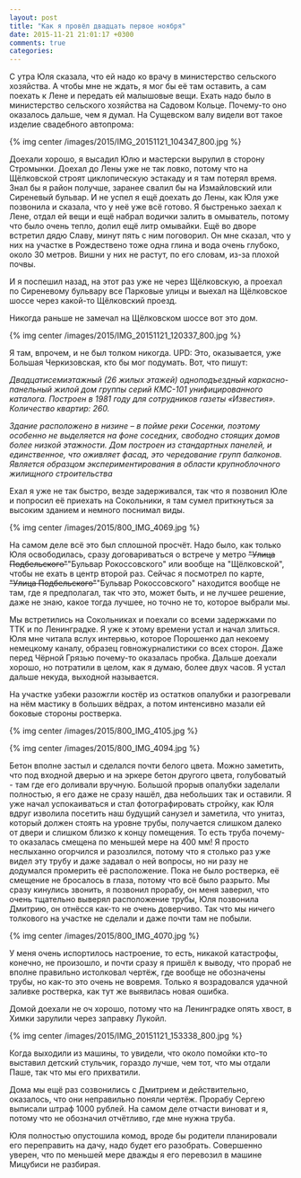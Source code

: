 ```yaml
---
layout: post
title: "Как я провёл двадцать первое ноября"
date: 2015-11-21 21:01:17 +0300
comments: true
categories: 
---
```

С утра Юля сказала, что ей надо ко врачу в министерство сельского хозяйства. А чтобы мне не ждать, я мог бы её там оставить, а сам поехать к Лене и передать ей малышовые вещи. Ехать надо было в министерство сельского хозяйства на Садовом Кольце. Почему-то оно оказалось дальше, чем я думал. На Сущевском валу видели вот такое изделие свадебного автопрома:

{% img center /images/2015/IMG_20151121_104347_800.jpg %}

Доехали хорошо, я высадил Юлю и мастерски вырулил в сторону Стромынки. Доехал до Лены уже не так ловко, потому что на Щёлковской строят циклопическую эстакаду и я там потерял время. Знал бы я район получше, заранее свалил бы на Измайловский или Сиреневый бульвар. И не успел я ещё доехать до Лены, как Юля уже позвонила и сказала, что у неё уже всё готово. Я быстренько заехал к Лене, отдал ей вещи и ещё набрал водички залить в омыватель, потому что было очень тепло, долил ещё литр омывайки. Ещё во дворе встретил дядю Славу, минут пять с ним поговорил. Он мне сказал, что у них на участке в Рождествено тоже одна глина и вода очень глубоко, около 30 метров. Вишни у них не растут, по его словам, из-за плохой почвы.

И я поспешил назад, на этот раз уже не через Щёлковскую, а проехал по Сиреневому бульвару все Парковые улицы и выехал на Щёлковское шоссе через какой-то Щёлковский проезд. 

Никогда раньше не замечал на Щёлковском шоссе вот это дом.

{% img center /images/2015/IMG_20151121_120337_800.jpg %}

Я там, впрочем, и не был толком никогда. UPD: Это, оказывается, уже Большая Черкизовская, кто бы мог подумать. Вот, что пишут:

*Двадцатисемиэтажный (26 жилых этажей) одноподъездный каркасно-панельный жилой дом группы серий КМС-101 унифицированного каталога. Построен в 1981 году для сотрудников газеты «Известия».
Количество квартир: 260.*

*Здание расположено в низине – в пойме реки Сосенки, поэтому особенно не выделяется на фоне соседних, свободно стоящих домов более низкой этажности. Дом построен из стандартных панелей, и единственное, что оживляет фасад, это чередование групп балконов.
Является образцом экспериментирования в области крупноблочного жилищного строительства*

Ехал я уже не так быстро, везде задерживался, так что я позвонил Юле и попросил её приехать на Сокольники, я там сумел приткнуться за высоким зданием и немного поснимал виды.

{% img center /images/2015/800_IMG_4069.jpg %}

На самом деле всё это был сплошной просчёт. Надо было, как только Юля освободилась, сразу договариваться о встрече у метро ~~"Улица Подбельского"~~"Бульвар Рокоссовского" или вообще на "Щёлковской", чтобы не ехать в центр второй раз. Сейчас я посмотрел по карте, ~~"Улица Подбельского"~~"Бульвар Рокоссовского" находится вообще не там, где я предполагал, так что это, может быть, и не лучшее решение, даже не знаю, какое тогда лучшее, но точно не то, которое выбрали мы.

Мы встретились на Сокольниках и поехали со всеми задержками по ТТК и по Ленинградке. Я уже к этому времени устал и начал злиться. Юля мне читала вслух интервью, которое Порошенко дал некоему немецкому каналу, образец говножурналистики со всех сторон. Даже перед Чёрной Грязью почему-то оказалась пробка. Дальше доехали хорошо, но потратили в целом, как я думаю, более двух часов. Я устал дальше некуда, выходной называется.

На участке узбеки разожгли костёр из остатков опалубки и разогревали на нём мастику в больших вёдрах, а потом интенсивно мазали ей боковые стороны ростверка. 

{% img center /images/2015/800_IMG_4105.jpg %}

{% img center /images/2015/800_IMG_4094.jpg %}

Бетон вполне застыл и сделался почти белого цвета. Можно заметить, что под входной дверью и на эркере бетон другого цвета, голубоватый - там где его доливали вручную. Большой прорыв опалубки заделали полностью, я его даже не сразу нашёл, два небольших так и оставили. Я уже начал успокаиваться и стал фотографировать стройку, как Юля вдруг изволила посетить наш будущий санузел и заметила, что унитаз, который должен стоять на уровне трубы, получается слишком далеко от двери и слишком близко к концу помещения. То есть труба почему-то оказалась смещена по меньшей мере на 400 мм! Я просто неслыханно огорчился и разозлился, потому что я столько раз уже видел эту трубу и даже задавал о ней вопросы, но ни разу не додумался промерить её расположение. Пока не было ростверка, её смещение не бросалось в глаза, потому что всё было разрыто. Мы сразу кинулись звонить, я позвонил прорабу, он меня заверил, что очень тщательно выверял расположение трубы, Юля позвонила Дмитрию, он отнёсся как-то не очень доверчиво. Так что мы ничего толкового на участке не сделали и даже почти там не побыли.

{% img center /images/2015/800_IMG_4070.jpg %}

У меня очень испортилось настроение, то есть, никакой катастрофы, конечно, не произошло, и почти сразу я пришёл к выводу, что прораб не вполне правильно истолковал чертёж, где вообще не обозначены трубы, но как-то это очень не вовремя. Только я возрадовался удачной заливке ростверка, как тут же выявилась новая ошибка.

Домой доехали не оч хорошо, потому что на Ленинградке опять хвост, в Химки зарулили через заправку Лукойл.

{% img center /images/2015/IMG_20151121_153338_800.jpg %}

Когда выходили из машины, то увидели, что около помойки кто-то выставил детский стульчик, гораздо лучше, чем тот, что мы отдали Паше, так что мы его прихватили.

Дома мы ещё раз созвонились с Дмитрием и действительно, оказалось, что они неправильно поняли чертёж. Прорабу Сергею выписали штраф 1000 рублей. На самом деле отчасти виноват и я, потому что не обозначил отчётливо, где мне нужна труба.

Юля полностью опустошила комод, вроде бы родители планировали его переправить на дачу, надо будет его разобрать. Совершенно уверен, что по меньшей мере дважды я его перевозил в машине Мицубиси не разбирая. 